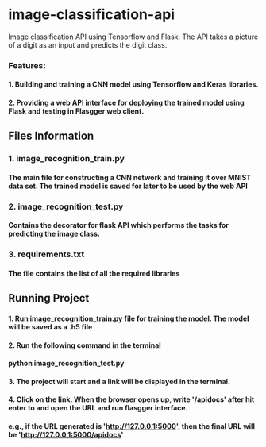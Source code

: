 # image-classification-api
Image classification API using Tensorflow and Flask. The API takes a picture of a digit as an input and predicts the digit class.

### Features:
#### 1. Building and training a CNN model using Tensorflow and Keras libraries.
#### 2. Providing a web API interface for deploying the trained model using Flask and testing in Flasgger web client.


## Files Information
### 1. image_recognition_train.py
#### The main file for constructing a CNN network and training it over MNIST data set. The trained model is saved for later to be used by the web API

### 2. image_recognition_test.py
#### Contains the decorator for flask API which performs the tasks for predicting the image class.

### 3. requirements.txt
#### The file contains the list of all the required libraries


## Running Project
#### 1. Run image_recognition_train.py file for training the model. The model will be saved as a .h5 file
#### 2. Run the following command in the terminal
####    python image_recognition_test.py 
#### 3. The project will start and a link will be displayed in the terminal.
#### 4. Click on the link. When the browser opens up, write '/apidocs' after hit enter to and open the URL and run flasgger interface.
#### e.g., if the URL generated is 'http://127.0.0.1:5000', then the final URL will be 'http://127.0.0.1:5000/apidocs'
